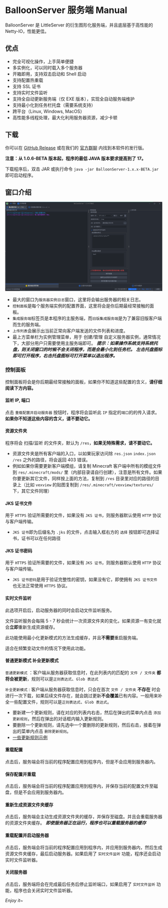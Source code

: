 # BalloonServer 服务端 Manual
BalloonServer 是 LittleServer 的衍生图形化服务端，并且底层基于高性能的 Netty-IO，性能更佳。
## 优点
- 完全可视化操作，上手简单便捷
- 多实例化，可以同时载入多个服务器
- 开箱即用，支持双击启动和 Shell 启动
- 支持配置热重载
- 支持 SSL 证书
- 支持实时文件监听
- 支持全自动更新服务端（仅 EXE 版本），实现全自动服务端维护
- 支持最小化到任务栏托盘（需要系统支持）
- 跨平台（Linux, Windows, MacOS）
- 高性能多线程处理，最大化利用服务器资源，减少卡顿
## 下载
你可以在 [GitHub Release](https://github.com/BalloonUpdate/BalloonServer/releases) 或在我们的 [官方群聊](https://jq.qq.com/?_wv=1027&k=bhNBCnUQ) 内找到本软件的发行版。

**注意：从 1.0.6-BETA 版本起，程序的最低 JAVA 版本要求提高到了 17。**

下载程序后，双击 JAR 或执行命令 `java -jar BalloonServer-1.x.x-BETA.jar` 即可启动程序。

## 窗口介绍
![](./Docs/1.png)

- 最大的窗口为`服务器实例日志`窗口，这里将会输出服务器的相关日志。
- `控制面板`是每个服务端实例的配置界面，这里将会是你后期最经常接触的面板。
- `集成服务端`标签页是本程序的主服务端，而`旧版集成服务端`是为了兼容旧版客户端而生的服务端。
- `上传列表`会展示出当前正常向客户端发送的文件列表和进度。
- 最上方菜单栏为实例管理菜单，用于 创建/管理 自定义服务器实例，通常情况下，大部分用户只需要使用主服务端即可。
***提示：如果操作系统支持系统托盘，则关闭窗口的时候不会关闭程序，而是会最小化到任务栏。***
***左击托盘图标即可打开程序，右击托盘图标可打开菜单以退出程序。***

### 控制面板
控制面板将会是你后期最经常接触的面板，如果你不知道这些配置的含义，**请仔细阅读下方内容。**
#### 监听 IP, 端口
点击 `重载配置并启动服务器` 按钮时，程序将会监听此 `IP` 指定的`端口`的的传入请求。**如果你不知道这些内容的含义，请不要动它。**
#### 资源文件夹
程序将会 扫描/监听 的文件夹，默认为 `/res`，**如果无特殊需求，请不要动它。**
 - 资源文件夹是所有客户端的入口，以如果玩家访问除 `res.json` `index.json` `/res` 之外的路径，将会返回 403 错误。
 - 例如如果你需要更新客户端模组，请复制 Minecraft 客户端中所有的模组文件到 `res/.minecraft/mods/` 里（内部目录请自行创建），注意是所有文件。如果你要更新其它文件，同样按上面的方法，复制到 `/res` 目录里对应的路径的目录上（比如 `vexview` 的贴图复制到 `/res/.minecraft/vexview/textures/` 下，其它文件同理）
#### JKS 证书文件
用于 `HTTPS` 验证所需要的文件，如果没有 `JKS 证书`，则服务器默认使用 `HTTP` 协议与客户端传输。
 - `JKS 证书`即为后缀名为 `.jks` 的文件，点击输入框右方的 `选择` 按钮即可选择证书，证书可以在任何路径
#### JKS 证书密码
用于 `HTTPS` 验证所需要的文件，如果没有 `JKS 证书`，则服务器默认使用 `HTTP` 协议与客户端传输。

 - `JKS 证书密码`是用于验证完整性的密钥，如果没有它，即使拥有 `JKS 证书文件` 也无法正常使用 `HTTPS` 协议。

#### 实时文件监听
此选项开启后，启动服务器的同时会启动文件监听服务。

文件监听服务会每隔 5 - 7 秒会统计一次资源文件夹的变化，如果资源一有变化就会**立即**重新生成资源缓存。

此功能使用最小化更新模式的方法生成缓存，并且**不需要**重启服务端。

适合在频繁变动文件的情况下使用此功能。

#### 普通更新模式 补全更新模式
`普通更新模式` ：客户端从服务器获取信息时，在此列表内的匹配的 `文件 / 文件夹` **都将会被更新**，规则可以是`正则表达式`、`Glob 表达式`

`补全更新模式` : 客户端从服务器获取信息时，只会在首次 `文件 / 文件夹` **不存在** 时会进行一次下载，如果后续文件存在，就会跳过更新**不会覆盖**已有内容。一般用来补全一些配置文件，规则可以是`正则表达式`、`Glob 表达式`。

 - 要新建一个更新规则，请在对应的列表内右击，然后在弹出的菜单内点击 `添加更新规则`，然后在弹出的对话框内输入更新规则。
 - 要删除一个更新规则，请先选中一个要删除的更新规则，然后右击，接着在弹出的菜单内点击 `删除更新规则`。
 - [一些更新规则示例](https://github.com/BalloonUpdate/Docs/blob/old-servers/server/reference.md)

#### 重载配置
点击后，服务端会将当前的程序配置应用到程序内，但是不会应用到服务器内。

#### 保存配置并重载
点击后，服务端会将当前的程序配置应用到程序内，并保存当前的配置文件至磁盘，但是不会应用到服务器内。

#### 重新生成资源文件夹缓存
点击后，服务端会主动生成资源文件夹的缓存，并保存至磁盘。并且会重载服务器的资源文件夹缓存。
***即使服务器正在运行，程序也可以重载服务器的缓存***

#### 重载配置并启动服务器
点击后，服务端会将当前的程序配置应用到程序内，并应用到服务器内，然后生成资源文件夹缓存，最后启动服务器。如果启用了 `实时文件监听` 功能，程序还会启动实时文件监听器。

#### 关闭服务器
点击后，服务端将会在完成最后任务后停止监听端口，如果启用了 `实时文件监听` 功能，程序也会关闭实时文件监听器。

*Enjoy it~*

